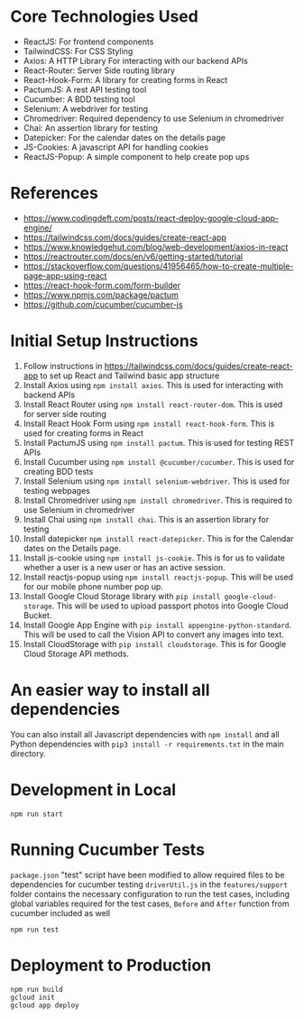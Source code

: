 # Core Technologies Used

- ReactJS: For frontend components
- TailwindCSS: For CSS Styling
- Axios: A HTTP Library For interacting with our backend APIs
- React-Router: Server Side routing library
- React-Hook-Form: A library for creating forms in React
- PactumJS: A rest API testing tool
- Cucumber: A BDD testing tool
- Selenium: A webdriver for testing
- Chromedriver: Required dependency to use Selenium in chromedriver
- Chai: An assertion library for testing
- Datepicker: For the calendar dates on the details page
- JS-Cookies: A javascript API for handling cookies
- ReactJS-Popup: A simple component to help create pop ups

# References

- https://www.codingdeft.com/posts/react-deploy-google-cloud-app-engine/
- https://tailwindcss.com/docs/guides/create-react-app
- https://www.knowledgehut.com/blog/web-development/axios-in-react
- https://reactrouter.com/docs/en/v6/getting-started/tutorial
- https://stackoverflow.com/questions/41956465/how-to-create-multiple-page-app-using-react
- https://react-hook-form.com/form-builder
- https://www.npmjs.com/package/pactum
- https://github.com/cucumber/cucumber-js

# Initial Setup Instructions

1. Follow instructions in https://tailwindcss.com/docs/guides/create-react-app to set up React and Tailwind basic app structure
2. Install Axios using `npm install axios`. This is used for interacting with backend APIs
3. Install React Router using `npm install react-router-dom`. This is used for server side routing
4. Install React Hook Form using `npm install react-hook-form`. This is used for creating forms in React
5. Install PactumJS using `npm install pactum`. This is used for testing REST APIs
6. Install Cucumber using `npm install @cucumber/cucumber`. This is used for creating BDD tests
7. Install Selenium using `npm install selenium-webdriver`. This is used for testing webpages
8. Install Chromedriver using `npm install chromedriver`. This is required to use Selenium in chromedriver
9. Install Chai using `npm install chai`. This is an assertion library for testing
10. Install datepicker `npm install react-datepicker`. This is for the Calendar dates on the Details page.
11. Install js-cookie using `npm install js-cookie`. This is for us to validate whether a user is a new user or has an active session.
12. Install reactjs-popup using `npm install reactjs-popup`. This will be used for our mobile phone number pop up.
13. Install Google Cloud Storage library with `pip install google-cloud-storage`. This will be used to upload passport photos into Google Cloud Bucket.
14. Install Google App Engine with `pip install appengine-python-standard`. This will be used to call the Vision API to convert any images into text.
15. Install CloudStorage with `pip install cloudstorage`. This is for Google Cloud Storage API methods.

# An easier way to install all dependencies

You can also install all Javascript dependencies with `npm install` and all Python dependencies with `pip3 install -r requirements.txt` in the main directory.

# Development in Local

    npm run start

# Running Cucumber Tests

`package.json` "test" script have been modified to allow required files to be dependencies for cucumber testing
`driverUtil.js` in the `features/support` folder contains the necessary configuration to run the test cases, including global variables required for the test cases, `Before` and `After` function from cucumber included as well

    npm run test

# Deployment to Production

    npm run build
    gcloud init
    gcloud app deploy
